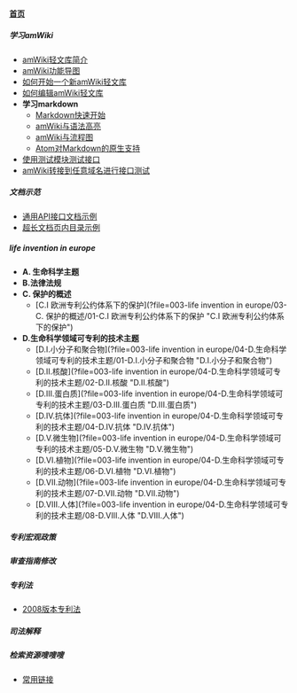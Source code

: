 
#### [首页](?file=home-首页)

##### 学习amWiki
- [amWiki轻文库简介](?file=001-学习amWiki/01-amWiki轻文库简介 "amWiki轻文库简介")
- [amWiki功能导图](?file=001-学习amWiki/02-amWiki功能导图 "amWiki功能导图")
- [如何开始一个新amWiki轻文库](?file=001-学习amWiki/03-如何开始一个新amWiki轻文库 "如何开始一个新amWiki轻文库")
- [如何编辑amWiki轻文库](?file=001-学习amWiki/04-如何编辑amWiki轻文库 "如何编辑amWiki轻文库")
- **学习markdown**
    - [Markdown快速开始](?file=001-学习amWiki/05-学习markdown/01-Markdown快速开始 "Markdown快速开始")
    - [amWiki与语法高亮](?file=001-学习amWiki/05-学习markdown/02-amWiki与语法高亮 "amWiki与语法高亮")
    - [amWiki与流程图](?file=001-学习amWiki/05-学习markdown/03-amWiki与流程图 "amWiki与流程图")
    - [Atom对Markdown的原生支持](?file=001-学习amWiki/05-学习markdown/05-Atom对Markdown的原生支持 "Atom对Markdown的原生支持")
- [使用测试模块测试接口](?file=001-学习amWiki/06-使用测试模块测试接口 "使用测试模块测试接口")
- [amWiki转接到任意域名进行接口测试](?file=001-学习amWiki/07-amWiki转接到任意域名进行接口测试 "amWiki转接到任意域名进行接口测试")

##### 文档示范
- [通用API接口文档示例](?file=002-文档示范/001-通用API接口文档示例 "通用API接口文档示例")
- [超长文档页内目录示例](?file=002-文档示范/002-超长文档页内目录示例 "超长文档页内目录示例")

##### life invention in europe
- **A. 生命科学主题**
- **B.法律法规**
- **C. 保护的概述**
    - [C.I 欧洲专利公约体系下的保护](?file=003-life invention in europe/03-C. 保护的概述/01-C.I 欧洲专利公约体系下的保护 "C.I 欧洲专利公约体系下的保护")
- **D.生命科学领域可专利的技术主题**
    - [D.I.小分子和聚合物](?file=003-life invention in europe/04-D.生命科学领域可专利的技术主题/01-D.I.小分子和聚合物 "D.I.小分子和聚合物")
    - [D.II.核酸](?file=003-life invention in europe/04-D.生命科学领域可专利的技术主题/02-D.II.核酸 "D.II.核酸")
    - [D.III.蛋白质](?file=003-life invention in europe/04-D.生命科学领域可专利的技术主题/03-D.III.蛋白质 "D.III.蛋白质")
    - [D.IV.抗体](?file=003-life invention in europe/04-D.生命科学领域可专利的技术主题/04-D.IV.抗体 "D.IV.抗体")
    - [D.V.微生物](?file=003-life invention in europe/04-D.生命科学领域可专利的技术主题/05-D.V.微生物 "D.V.微生物")
    - [D.VI.植物](?file=003-life invention in europe/04-D.生命科学领域可专利的技术主题/06-D.VI.植物 "D.VI.植物")
    - [D.VII.动物](?file=003-life invention in europe/04-D.生命科学领域可专利的技术主题/07-D.VII.动物 "D.VII.动物")
    - [D.VIII.人体](?file=003-life invention in europe/04-D.生命科学领域可专利的技术主题/08-D.VIII.人体 "D.VIII.人体")

##### 专利宏观政策

##### 审查指南修改

##### 专利法
- [2008版本专利法](?file=006-专利法/01-2008版本专利法 "2008版本专利法")

##### 司法解释

##### 检索资源嗖嗖嗖
- [常用链接](?file=008-检索资源嗖嗖嗖/01-常用链接 "常用链接")
